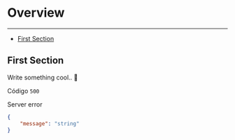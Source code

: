 # Overview

---

-   [First Section](#section-1)

<a name="section-1"></a>

## First Section

Write something cool.. 🦊

Código `500`

Server error

```json
{
    "message": "string"
}
```
